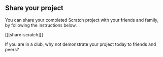 ## Share your project

You can share your completed Scratch project with your friends and family, by following the instructions below.

[[[share-scratch]]]

If you are in a club, why not demonstrate your project today to friends and peers?
